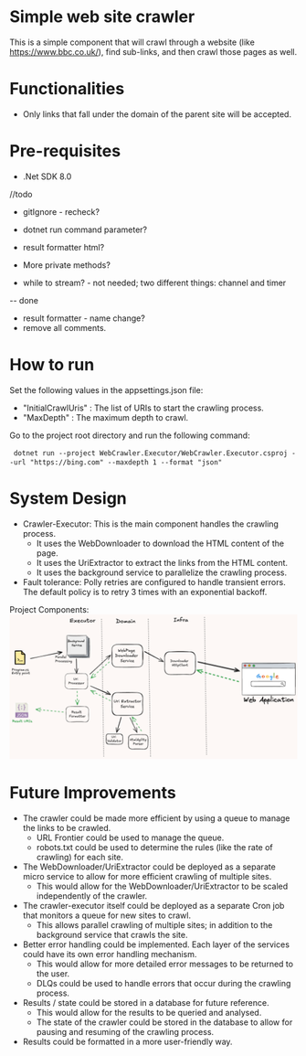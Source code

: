 # Simple web site crawler
This is a simple component that will crawl through a website (like https://www.bbc.co.uk/), find sub-links, and then crawl those pages as well. 

# Functionalities
- Only links that fall under the domain of the parent site will be accepted.

# Pre-requisites
- .Net SDK 8.0

//todo
- gitIgnore - recheck?
- dotnet run command parameter?

- result formatter html?

- More private methods?

- while to stream? - not needed; two different things: channel and timer

-- done
- result formatter - name change?
- remove all comments.

# How to run
Set the following values in the appsettings.json file:
- "InitialCrawlUris" : The list of URIs to start the crawling process.
- "MaxDepth" : The maximum depth to crawl.

Go to the project root directory and run the following command:
```shell
 dotnet run --project WebCrawler.Executor/WebCrawler.Executor.csproj --url "https://bing.com" --maxdepth 1 --format "json"
```


# System Design
- Crawler-Executor: This is the main component handles the crawling process.
  - It uses the WebDownloader to download the HTML content of the page.
  - It uses the UriExtractor to extract the links from the HTML content.
  - It uses the background service to parallelize the crawling process.
- Fault tolerance: Polly retries are configured to handle transient errors. The default policy is to retry 3 times with an exponential backoff.

Project Components:
![img_1.png](img_1.png)

# Future Improvements
- The crawler could be made more efficient by using a queue to manage the links to be crawled.
  - URL Frontier could be used to manage the queue.
  - robots.txt could be used to determine the rules (like the rate of crawling) for each site.
- The WebDownloader/UriExtractor could be deployed as a separate micro service to allow for more efficient crawling of multiple sites.
  - This would allow for the WebDownloader/UriExtractor to be scaled independently of the crawler.
- The crawler-executor itself could be deployed as a separate Cron job that monitors a queue for new sites to crawl.
  - This allows parallel crawling of multiple sites; in addition to the background service that crawls the site.
- Better error handling could be implemented. Each layer of the services could have its own error handling mechanism.
  - This would allow for more detailed error messages to be returned to the user.
  - DLQs could be used to handle errors that occur during the crawling process.
- Results / state could be stored in a database for future reference.
  - This would allow for the results to be queried and analysed.
  - The state of the crawler could be stored in the database to allow for pausing and resuming of the crawling process.
- Results could be formatted in a more user-friendly way.


